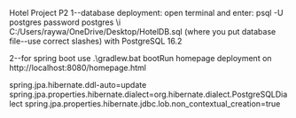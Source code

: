 Hotel Project P2
1--database deployment:
    open terminal and enter:
    psql -U postgres
    password postgres
    \i C:/Users/raywa/OneDrive/Desktop/HotelDB.sql (where you put database file--use correct slashes)
with PostgreSQL 16.2


2--for spring boot use
.\gradlew.bat bootRun
homepage deployment on http://localhost:8080/homepage.html

spring.jpa.hibernate.ddl-auto=update
spring.jpa.properties.hibernate.dialect=org.hibernate.dialect.PostgreSQLDialect
spring.jpa.properties.hibernate.jdbc.lob.non_contextual_creation=true